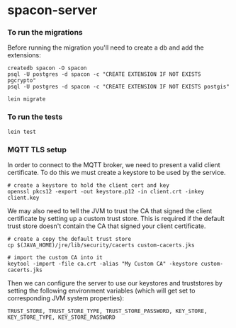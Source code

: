 # spacon-server

### To run the migrations

Before running the migration you'll need to create a db and add the
extensions:
```
createdb spacon -O spacon
psql -U postgres -d spacon -c "CREATE EXTENSION IF NOT EXISTS pgcrypto"
psql -U postgres -d spacon -c "CREATE EXTENSION IF NOT EXISTS postgis"
```

`lein migrate`


### To run the tests

`lein test`


### MQTT TLS setup

In order to connect to the MQTT broker, we need to present a valid
client certificate. To do this we must create a keystore to be used
by the service.

```
# create a keystore to hold the client cert and key
openssl pkcs12 -export -out keystore.p12 -in client.crt -inkey client.key
```

We may also need to tell the JVM to trust the CA that signed the client
certificate by setting up a custom trust store.  This is required if the default
trust store doesn't contain the CA that signed your client certificate.

```
# create a copy the default trust store
cp $(JAVA_HOME)/jre/lib/security/cacerts custom-cacerts.jks

# import the custom CA into it
keytool -import -file ca.crt -alias "My Custom CA" -keystore custom-cacerts.jks
```

Then we can configure the server to use our keystores and truststores by
setting the following environment variables (which will get set to corresponding JVM system properties):

`TRUST_STORE, TRUST_STORE_TYPE, TRUST_STORE_PASSWORD, KEY_STORE, KEY_STORE_TYPE, KEY_STORE_PASSWORD`
